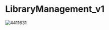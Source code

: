 # LibraryManagement_v1

![4411631](https://user-images.githubusercontent.com/117197515/235899226-7766409c-6bcf-4451-8b0f-c305cce27941.jpg)

